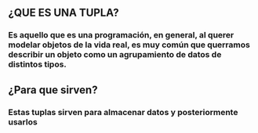 ## ¿QUE ES UNA TUPLA?
### Es aquello que es una programación, en general, al querer modelar objetos de la vida real, es muy común que querramos describir un objeto como un agrupamiento de datos de distintos tipos.

## ¿Para que sirven?
### Estas tuplas sirven para almacenar datos y posteriormente usarlos  